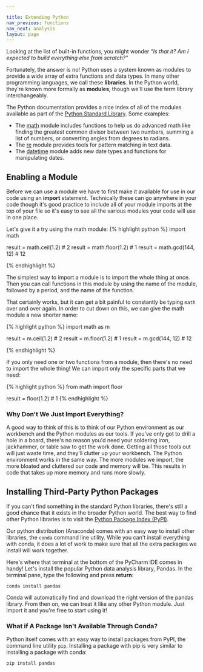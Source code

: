 ```yaml
---

title: Extending Python
nav_previous: functions
nav_next: analysis
layout: page
---
```


Looking at the list of built-in functions, you might wonder *"Is that it? Am I expected to build everything else from scratch?"*

Fortunately, the answer is no! Python uses a system known as modules to provide a wide array of extra functions and data types. In many other programming languages, we call these **libraries**. In the Python world, they're known more formally as **modules**, though we'll use the term library interchangeably.

The Python documentation provides a nice index of all of the modules available as part of the [Python Standard Library](https://docs.python.org/3/library/index.html#library-index). Some examples:

* The [math](https://docs.python.org/3/library/math.html) module includes functions to help us do advanced math like finding the greatest common divisor between two numbers, summing a list of numbers, or converting angles from degrees to radians. 
* The [re](https://docs.python.org/3/library/re.html) module provides tools for pattern matching in text data.
* The [datetime](https://docs.python.org/3/library/datetime.html) module adds new date types and functions for manipulating dates. 

## Enabling a Module

Before we can use a module we have to first make it available for use in our code using an **import** statement. Technically these can go anywhere in your code though it's good practice to include all of your module imports at the top of your file so it's easy to see all the various modules your code will use in one place. 

Let's give it a try using the math module:
{% highlight python %}
import math


result = math.ceil(1.2) # 2
result = math.floor(1.2) # 1
result = math.gcd(144, 12) # 12

{% endhighlight %}

The simplest way to import a module is to import the whole thing at once. Then you can call functions in this module by using the name of the module, followed by a period, and the name of the function.

That certainly works, but it can get a bit painful to constantly be typing `math` over and over again. In order to cut down on this, we can give the math module a new shorter name:

{% highlight python %}
import math as m


result = m.ceil(1.2) # 2
result = m.floor(1.2) # 1
result = m.gcd(144, 12) # 12

{% endhighlight %}

If you only need one or two functions from a module, then there's no need to import the whole thing! We can import only the specific parts that we need:

{% highlight python %}
from math import floor

result = floor(1.2) # 1
{% endhighlight %}

<div class="aside" markdown="1">

### Why Don't We Just Import Everything?

A good way to think of this is to think of our Python environment as our workbench and the Python modules as our tools. If you've only got to drill a hole in a board, there's no reason you'd need your soldering iron, jackhammer, or table saw to get the work done. Getting all those tools out will just waste time, and they'll clutter up your workbench. The Python environment works in the same way. The more modules we import, the more bloated and cluttered our code and memory will be. This results in code that takes up more memory and runs more slowly.

</div>

## Installing Third-Party Python Packages

If you can't find something in the standard Python libraries, there's still a good chance that it exists in the broader Python world. The best way to find other Python libraries is to visit the [Python Package Index (PyPI)](https://pypi.org).

Our python distribution (Anaconda) comes with an easy way to install other libraries, the `conda` command line utility. While you can't install everything with conda, it does a lot of work to make sure that all the extra packages we install will work together. 

Here's where that terminal at the bottom of the PyCharm IDE comes in handy! Let's install the popular Python data analysis library, Pandas.  In the terminal pane, type the following and press **return**:

`conda install pandas`

Conda will automatically find and download the right version of the pandas library. From then on, we can treat it like any other Python module. Just import it and you're free to start using it!

### What if A Package Isn't Available Through Conda?

Python itself comes with an easy way to install packages from PyPI, the command line utility `pip`. Installing a package with pip is very similar to installing a package with conda: 

`pip install pandas`
